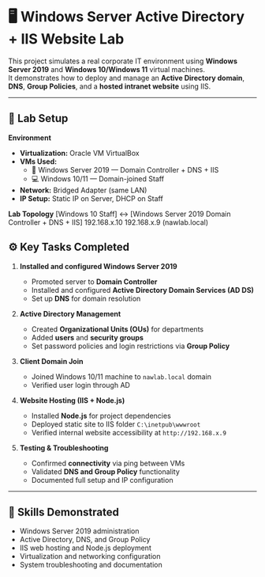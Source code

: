 # 🖥️ Windows Server Active Directory + IIS Website Lab

This project simulates a real corporate IT environment using **Windows Server 2019** and **Windows 10/Windows 11** virtual machines.  
It demonstrates how to deploy and manage an **Active Directory domain**, **DNS**, **Group Policies**, and a **hosted intranet website** using IIS.

---

## 🧱 Lab Setup

**Environment**
- **Virtualization:** Oracle VM VirtualBox  
- **VMs Used:**
  - 🧩 Windows Server 2019 — Domain Controller + DNS + IIS
  - 💻 Windows 10/11 — Domain-joined Staff
- **Network:** Bridged Adapter (same LAN)
- **IP Setup:** Static IP on Server, DHCP on Staff

**Lab Topology**
[Windows 10 Staff] ↔ [Windows Server 2019 Domain Controller + DNS + IIS]
192.168.x.10 192.168.x.9 (nawlab.local)

## ⚙️ Key Tasks Completed

1. **Installed and configured Windows Server 2019**
   - Promoted server to **Domain Controller**
   - Installed and configured **Active Directory Domain Services (AD DS)**
   - Set up **DNS** for domain resolution

2. **Active Directory Management**
   - Created **Organizational Units (OUs)** for departments
   - Added **users** and **security groups**
   - Set password policies and login restrictions via **Group Policy**

3. **Client Domain Join**
   - Joined Windows 10/11 machine to `nawlab.local` domain
   - Verified user login through AD

4. **Website Hosting (IIS + Node.js)**
   - Installed **Node.js** for project dependencies
   - Deployed static site to IIS folder `C:\inetpub\wwwroot`
   - Verified internal website accessibility at `http://192.168.x.9`

5. **Testing & Troubleshooting**
   - Confirmed **connectivity** via ping between VMs
   - Validated **DNS and Group Policy** functionality
   - Documented full setup and IP configuration

---

## 🧠 Skills Demonstrated

- Windows Server 2019 administration  
- Active Directory, DNS, and Group Policy  
- IIS web hosting and Node.js deployment  
- Virtualization and networking configuration  
- System troubleshooting and documentation  
